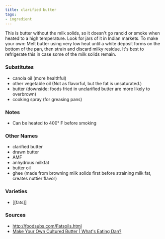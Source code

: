 ```yaml
---
title: clarified butter
tags:
- ingredient
---
```

This is butter without the milk solids, so it doesn't go rancid or smoke when heated to a high temperature. Look for jars of it in Indian markets. To make your own: Melt butter using very low heat until a white deposit forms on the bottom of the pan, then strain and discard milky residue. It's best to refrigerate this in case some of the milk solids remain.

### Substitutes
* canola oil (more healthful)
* other vegetable oil (Not as flavorful, but the fat is unsaturated.)
* butter (downside: foods fried in unclarified butter are more likely to overbrown)
* cooking spray (for greasing pans)

### Notes
* Can be heated to 400° F before smoking

### Other Names

* clarified butter
* drawn butter
* AMF
* anhydrous milkfat
* butter oil
* ghee (made from browning milk solids first before straining milk fat, creates nuttier flavor)

### Varieties

* [[fats]]

### Sources
* http://foodsubs.com/Fatsoils.html
* [Make Your Own Cultured Butter | What's Eating Dan?](https://www.youtube.com/watch?v=uhj9O9NbZao)
